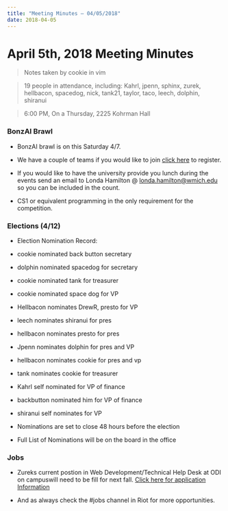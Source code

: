 ```yaml
---
title: "Meeting Minutes – 04/05/2018"
date: 2018-04-05
---
```

# April 5th, 2018 Meeting Minutes
> Notes taken by cookie in vim

> 19 people in attendance, including: Kahrl, jpenn, sphinx, zurek, hellbacon, spacedog, nick, tank21, taylor, taco, leech, dolphin, shiranui 

> 6:00 PM, On a Thursday, 2225 Kohrman Hall

### BonzAI Brawl 

- BonzAI brawl is on this Saturday 4/7.

- We have a couple of teams if you would like to join [click here](http://bonzai.cs.mtu.edu/) to register.

- If you would like to have the university provide you lunch during the events send an email to Londa Hamilton @ londa.hamilton@wmich.edu so you can be included in the count.

- CS1 or equivalent programming in the only requirement for the competition. 

### Elections (4/12)

- Election Nomination Record: 

- cookie nominated back button secretary
- dolphin nominated spacedog for secretary
- cookie nominated tank for treasurer
- cookie nominated space dog for VP
- Hellbacon nominates DrewR, presto for VP
- leech nominates shiranui for pres
- hellbacon nominates presto for pres 
- Jpenn nominates dolphin for pres and VP
- hellbacon nominates cookie for pres and vp 
- tank nominates cookie for treasurer
- Kahrl self nominated for VP of finance
- backbutton nominated him for VP of finance 
- shiranui self nominates for VP

- Nominations are set to close 48 hours before the election

- Full List of Nominations will be on the board in the office


### Jobs 

- Zureks current postion in Web Development/Technical Help Desk at ODI on campuswill need to be fill for next fall. [Click here for application Information](https://cclub.cs.wmich.edu/_matrix/media/v1/download/cclub.cs.wmich.edu/nJfLQtTqQqBqLXIqUnCAQrnt)

- And as always check the #jobs channel in Riot for more opportunities. 
